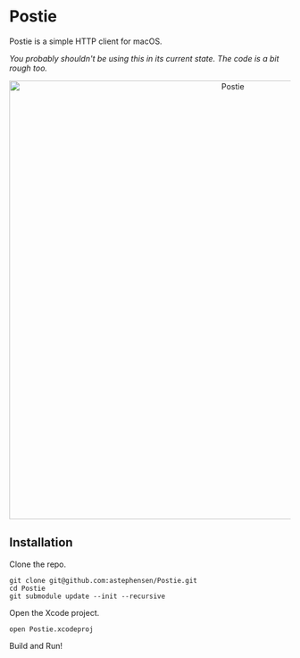 # Postie

Postie is a simple HTTP client for macOS.

_You probably shouldn't be using this in its current state. The code is a bit rough too._

<p align="center"><img src="https://cloud.githubusercontent.com/assets/1442307/23574152/3f834cae-00c7-11e7-868b-b9e5824db2e1.png" alt="Postie" width="785"></p>

## Installation

Clone the repo.

```
git clone git@github.com:astephensen/Postie.git
cd Postie
git submodule update --init --recursive
```

Open the Xcode project.

```
open Postie.xcodeproj
```

Build and Run!
